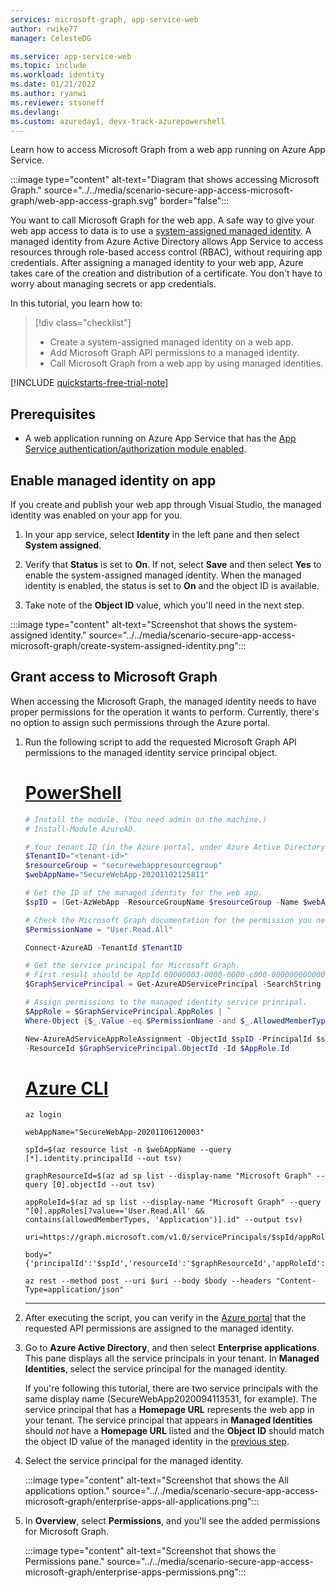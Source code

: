 ```yaml
---
services: microsoft-graph, app-service-web
author: rwike77
manager: CelesteDG

ms.service: app-service-web
ms.topic: include
ms.workload: identity
ms.date: 01/21/2022
ms.author: ryanwi
ms.reviewer: stsoneff
ms.devlang: 
ms.custom: azureday1, devx-track-azurepowershell
---
```


Learn how to access Microsoft Graph from a web app running on Azure App Service.

:::image type="content" alt-text="Diagram that shows accessing Microsoft Graph." source="../../media/scenario-secure-app-access-microsoft-graph/web-app-access-graph.svg" border="false":::

You want to call Microsoft Graph for the web app. A safe way to give your web app access to data is to use a [system-assigned managed identity](../../../active-directory/managed-identities-azure-resources/overview.md). A managed identity from Azure Active Directory allows App Service to access resources through role-based access control (RBAC), without requiring app credentials. After assigning a managed identity to your web app, Azure takes care of the creation and distribution of a certificate. You don't have to worry about managing secrets or app credentials.

In this tutorial, you learn how to:

> [!div class="checklist"]
>
> * Create a system-assigned managed identity on a web app.
> * Add Microsoft Graph API permissions to a managed identity.
> * Call Microsoft Graph from a web app by using managed identities.

[!INCLUDE [quickstarts-free-trial-note](../../../../includes/quickstarts-free-trial-note.md)]

## Prerequisites

* A web application running on Azure App Service that has the [App Service authentication/authorization module enabled](../../scenario-secure-app-authentication-app-service.md).

## Enable managed identity on app

If you create and publish your web app through Visual Studio, the managed identity was enabled on your app for you. 

1. In your app service, select **Identity** in the left pane and then select **System assigned**. 
1. Verify that **Status** is set to **On**. If not, select **Save** and then select **Yes** to enable the system-assigned managed identity. When the managed identity is enabled, the status is set to **On** and the object ID is available.

1. Take note of the **Object ID** value, which you'll need in the next step.

:::image type="content" alt-text="Screenshot that shows the system-assigned identity." source="../../media/scenario-secure-app-access-microsoft-graph/create-system-assigned-identity.png":::

## Grant access to Microsoft Graph

When accessing the Microsoft Graph, the managed identity needs to have proper permissions for the operation it wants to perform. Currently, there's no option to assign such permissions through the Azure portal. 

1. Run the following script to add the requested Microsoft Graph API permissions to the managed identity service principal object.

    # [PowerShell](#tab/azure-powershell)
    
    ```powershell
    # Install the module. (You need admin on the machine.)
    # Install-Module AzureAD.
    
    # Your tenant ID (in the Azure portal, under Azure Active Directory > Overview).
    $TenantID="<tenant-id>"
    $resourceGroup = "securewebappresourcegroup"
    $webAppName="SecureWebApp-20201102125811"
    
    # Get the ID of the managed identity for the web app.
    $spID = (Get-AzWebApp -ResourceGroupName $resourceGroup -Name $webAppName).identity.principalid
    
    # Check the Microsoft Graph documentation for the permission you need for the operation.
    $PermissionName = "User.Read.All"
    
    Connect-AzureAD -TenantId $TenantID
    
    # Get the service principal for Microsoft Graph.
    # First result should be AppId 00000003-0000-0000-c000-000000000000
    $GraphServicePrincipal = Get-AzureADServicePrincipal -SearchString "Microsoft Graph" | Select-Object -first 1
    
    # Assign permissions to the managed identity service principal.
    $AppRole = $GraphServicePrincipal.AppRoles | `
    Where-Object {$_.Value -eq $PermissionName -and $_.AllowedMemberTypes -contains "Application"}
    
    New-AzureAdServiceAppRoleAssignment -ObjectId $spID -PrincipalId $spID `
    -ResourceId $GraphServicePrincipal.ObjectId -Id $AppRole.Id
    ```

    # [Azure CLI](#tab/azure-cli)
    
    ```azurecli-interactive
    az login
    
    webAppName="SecureWebApp-20201106120003"
    
    spId=$(az resource list -n $webAppName --query [*].identity.principalId --out tsv)
    
    graphResourceId=$(az ad sp list --display-name "Microsoft Graph" --query [0].objectId --out tsv)
    
    appRoleId=$(az ad sp list --display-name "Microsoft Graph" --query "[0].appRoles[?value=='User.Read.All' && contains(allowedMemberTypes, 'Application')].id" --output tsv)
    
    uri=https://graph.microsoft.com/v1.0/servicePrincipals/$spId/appRoleAssignments
    
    body="{'principalId':'$spId','resourceId':'$graphResourceId','appRoleId':'$appRoleId'}"
    
    az rest --method post --uri $uri --body $body --headers "Content-Type=application/json"
    ```

    ---

1. After executing the script, you can verify in the [Azure portal](https://portal.azure.com) that the requested API permissions are assigned to the managed identity.

1. Go to **Azure Active Directory**, and then select **Enterprise applications**. This pane displays all the service principals in your tenant. In **Managed Identities**, select the service principal for the managed identity.

    If you're following this tutorial, there are two service principals with the same display name (SecureWebApp2020094113531, for example). The service principal that has a **Homepage URL** represents the web app in your tenant. The service principal that appears in **Managed Identities** should *not* have a **Homepage URL** listed and the **Object ID** should match the object ID value of the managed identity in the [previous step](#enable-managed-identity-on-app).

1. Select the service principal for the managed identity.

    :::image type="content" alt-text="Screenshot that shows the All applications option." source="../../media/scenario-secure-app-access-microsoft-graph/enterprise-apps-all-applications.png":::

1. In **Overview**, select **Permissions**, and you'll see the added permissions for Microsoft Graph.

    :::image type="content" alt-text="Screenshot that shows the Permissions pane." source="../../media/scenario-secure-app-access-microsoft-graph/enterprise-apps-permissions.png":::